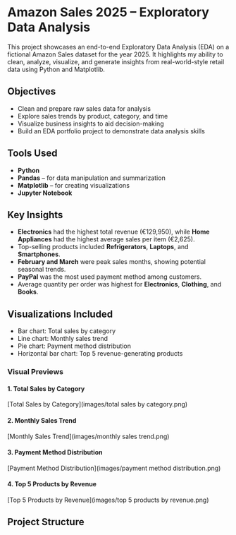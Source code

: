 # Amazon Sales 2025 – Exploratory Data Analysis

This project showcases an end-to-end Exploratory Data Analysis (EDA) on a fictional Amazon Sales dataset for the year 2025. It highlights my ability to clean, analyze, visualize, and generate insights from real-world-style retail data using Python and Matplotlib.


##  Objectives
- Clean and prepare raw sales data for analysis
- Explore sales trends by product, category, and time
- Visualize business insights to aid decision-making
- Build an EDA portfolio project to demonstrate data analysis skills


## Tools Used
- **Python**  
- **Pandas** – for data manipulation and summarization  
- **Matplotlib** – for creating visualizations  
- **Jupyter Notebook**


## Key Insights

- **Electronics** had the highest total revenue (€129,950), while **Home Appliances** had the highest average sales per item (€2,625).
- Top-selling products included **Refrigerators**, **Laptops**, and **Smartphones**.
- **February and March** were peak sales months, showing potential seasonal trends.
- **PayPal** was the most used payment method among customers.
- Average quantity per order was highest for **Electronics**, **Clothing**, and **Books**.


## Visualizations Included
- Bar chart: Total sales by category  
- Line chart: Monthly sales trend  
- Pie chart: Payment method distribution  
- Horizontal bar chart: Top 5 revenue-generating products

### Visual Previews

#### 1. Total Sales by Category
[Total Sales by Category](images/total sales by category.png)

#### 2. Monthly Sales Trend
[Monthly Sales Trend](images/monthly sales trend.png)

#### 3. Payment Method Distribution
[Payment Method Distribution](images/payment method distribution.png)

#### 4. Top 5 Products by Revenue
[Top 5 Products by Revenue](images/top 5 products by revenue.png)
## Project Structure

